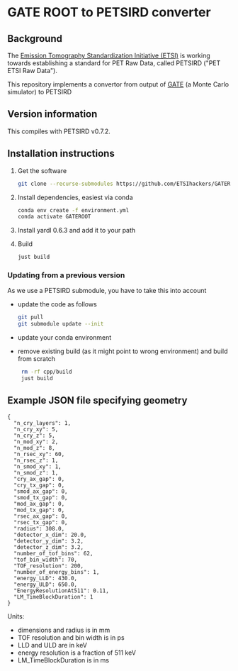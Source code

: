 # GATE ROOT to PETSIRD converter

## Background
The [Emission Tomography Standardization Initiative (ETSI)](https://etsinitiative.org/)
is working towards establishing a standard for PET Raw Data, called PETSIRD ("PET ETSI Raw Data").

This repository implements a convertor from output of [GATE](https://opengate.readthedocs.io/) (a Monte Carlo simulator) to PETSIRD

## Version information

This compiles with PETSIRD v0.7.2.

## Installation instructions
1. Get the software
   ```sh
   git clone --recurse-submodules https://github.com/ETSIhackers/GATEROOT.git
   ```
2. Install dependencies, easiest via conda
   ```sh
   conda env create -f environment.yml
   conda activate GATEROOT
   ```
3. Install yardl 0.6.3 and add it to your path

4. Build
   ```sh
   just build
   ```

### Updating from a previous version

As we use a PETSIRD submodule, you have to take this into account

- update the code as follows
  ```sh
  git pull
  git submodule update --init
  ```
- update your conda environment

- remove existing build (as it might point to wrong environment) and build from scratch
  ```sh
   rm -rf cpp/build
   just build
   ```

## Example JSON file specifying geometry
```
{
  "n_cry_layers": 1,
  "n_cry_xy": 5,
  "n_cry_z": 5,
  "n_mod_xy": 2,
  "n_mod_z": 8,
  "n_rsec_xy": 60,
  "n_rsec_z": 1,
  "n_smod_xy": 1,
  "n_smod_z": 1,
  "cry_ax_gap": 0,
  "cry_tx_gap": 0,
  "smod_ax_gap": 0,
  "smod_tx_gap": 0,
  "mod_ax_gap": 0,
  "mod_tx_gap": 0,
  "rsec_ax_gap": 0,
  "rsec_tx_gap": 0,
  "radius": 308.0,
  "detector_x_dim": 20.0,
  "detector_y_dim": 3.2,
  "detector_z_dim": 3.2,
  "number_of_tof_bins": 62,
  "tof_bin_width": 70,
  "TOF_resolution": 200,
  "number_of_energy_bins": 1,
  "energy_LLD": 430.0,
  "energy_ULD": 650.0,
  "EnergyResolutionAt511": 0.11,
  "LM_TimeBlockDuration": 1
}
```
Units:
- dimensions and radius is in mm
- TOF resolution and bin width is in ps
- LLD and ULD are in keV
- energy resolution is a fraction of 511 keV
- LM_TimeBlockDuration is in ms


